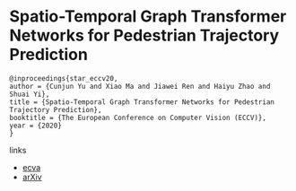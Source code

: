 # Spatio-Temporal Graph Transformer Networks for Pedestrian Trajectory Prediction

```
@inproceedings{star_eccv20,
author = {Cunjun Yu and Xiao Ma and Jiawei Ren and Haiyu Zhao and Shuai Yi},
title = {Spatio-Temporal Graph Transformer Networks for Pedestrian Trajectory Prediction},
booktitle = {The European Conference on Computer Vision (ECCV)},
year = {2020}
}
```

links
- [ecva](http://www.ecva.net/papers/eccv_2020/papers_ECCV/papers/123570494.pdf)
- [arXiv](https://arxiv.org/abs/2005.08514)
